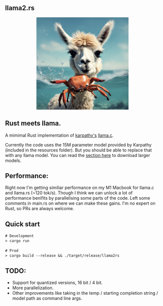 ## llama2.rs

<p align="center">
  <img src="assets/llama-rust.png" width="300" height="300" alt="Llama with a crab">
</p>

## Rust meets llama.

A mimimal Rust implementation of [karpathy's](https://github.com/karpathy) [llama.c](https://github.com/karpathy/llama2.c).


Currently the code uses the 15M parameter model provided by Karpathy (included in the resources folder). But you should be able to replace that with any llama model. You can read the [section here](https://github.com/karpathy/llama2.c#metas-llama-2-models) to download larger models.


## Performance:
Right now I'm getting similiar performance on my M1 Macbook for llama.c and llama.rs (~120 tok/s). Though I think we can unlock a lot of performance benifits by parallelising some parts of the code. Left some comments in main.rs on where we can make these gains. I'm no expert on Rust, so PRs are always welcome.


## Quick start
```
# Development
> cargo run

# Prod
> cargo build --release && ./target/release/llama2rs

```

## TODO: 
- Support for quantized versions, 16 bit / 4 bit.
- More parallelization.
- Other improvements like taking in the temp / starting completion string / model path as command line args.



